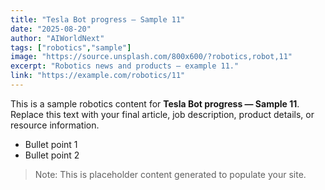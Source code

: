```yaml
---
title: "Tesla Bot progress — Sample 11"
date: "2025-08-20"
author: "AIWorldNext"
tags: ["robotics","sample"]
image: "https://source.unsplash.com/800x600/?robotics,robot,11"
excerpt: "Robotics news and products — example 11."
link: "https://example.com/robotics/11"
---
```


This is a sample robotics content for **Tesla Bot progress — Sample 11**. Replace this text with your final article, job description, product details, or resource information.

- Bullet point 1
- Bullet point 2

> Note: This is placeholder content generated to populate your site.
